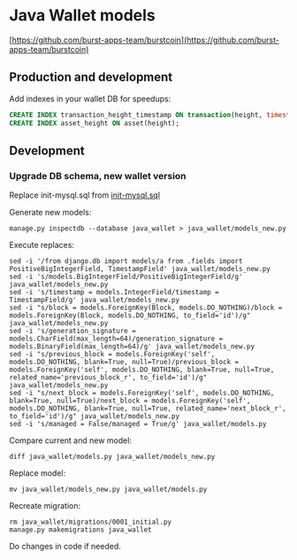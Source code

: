 # Java Wallet models

[https://github.com/burst-apps-team/burstcoin](https://github.com/burst-apps-team/burstcoin)

## Production and development

Add indexes in your wallet DB for speedups:

``` sql
CREATE INDEX transaction_height_timestamp ON transaction(height, timestamp);
CREATE INDEX asset_height ON asset(height);
```

## Development

### Upgrade DB schema, new wallet version

Replace init-mysql.sql from [init-mysql.sql](https://github.com/burst-apps-team/burstcoin/blob/master/init-mysql.sql)

Generate new models:

``` console
manage.py inspectdb --database java_wallet > java_wallet/models_new.py
```

Execute replaces:

``` console
sed -i '/from django.db import models/a from .fields import PositiveBigIntegerField, TimestampField' java_wallet/models_new.py
sed -i 's/models.BigIntegerField/PositiveBigIntegerField/g' java_wallet/models_new.py
sed -i 's/timestamp = models.IntegerField/timestamp = TimestampField/g' java_wallet/models_new.py
sed -i "s/block = models.ForeignKey(Block, models.DO_NOTHING)/block = models.ForeignKey(Block, models.DO_NOTHING, to_field='id')/g" java_wallet/models_new.py
sed -i 's/generation_signature = models.CharField(max_length=64)/generation_signature = models.BinaryField(max_length=64)/g' java_wallet/models_new.py
sed -i "s/previous_block = models.ForeignKey('self', models.DO_NOTHING, blank=True, null=True)/previous_block = models.ForeignKey('self', models.DO_NOTHING, blank=True, null=True, related_name='previous_block_r', to_field='id')/g" java_wallet/models_new.py
sed -i "s/next_block = models.ForeignKey('self', models.DO_NOTHING, blank=True, null=True)/next_block = models.ForeignKey('self', models.DO_NOTHING, blank=True, null=True, related_name='next_block_r', to_field='id')/g" java_wallet/models_new.py
sed -i 's/managed = False/managed = True/g' java_wallet/models.py
```

Compare current and new model:

``` console
diff java_wallet/models.py java_wallet/models_new.py
```

Replace model:

``` console
mv java_wallet/models_new.py java_wallet/models.py
```

Recreate migration:

``` console
rm java_wallet/migrations/0001_initial.py
manage.py makemigrations java_wallet
```

Do changes in code if needed.
